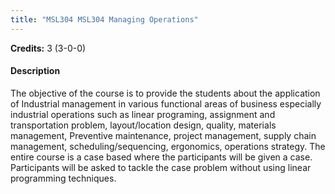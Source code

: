 ```yaml
---
title: "MSL304 MSL304 Managing Operations"
---
```

**Credits:** 3 (3-0-0)

#### Description
The objective of the course is to provide the students about the application of Industrial management in various functional areas of business especially industrial operations such as linear programing, assignment and transportation problem, layout/location design, quality, materials management, Preventive maintenance, project management, supply chain management, scheduling/sequencing, ergonomics, operations strategy. The entire course is a case based where the participants will be given a case. Participants will be asked to tackle the case problem without using linear programming techniques.